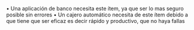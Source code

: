 •	Una aplicación de banco necesita este ítem, ya que ser lo mas seguro posible sin errores 
•	Un cajero automático necesita de este ítem debido a que tiene que ser eficaz es decir rápido y productivo, que no haya fallas
